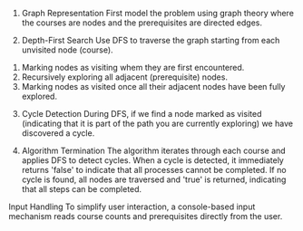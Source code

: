 1. Graph Representation
First model the problem using graph theory where the courses are nodes and the prerequisites are directed edges.

2. Depth-First Search
Use DFS to traverse the graph starting from each unvisited node (course).
1) Marking nodes as visiting whem they are first encountered.
2) Recursively exploring all adjacent (prerequisite) nodes.
3) Marking nodes as visited once all their adjacent nodes have been fully explored.

3. Cycle Detection
During DFS, if we find a node marked as visited (indicating that it is part of the path you are currently exploring) we have discovered a cycle.


4. Algorithm Termination
The algorithm iterates through each course and applies DFS to detect cycles.
When a cycle is detected, it immediately returns 'false' to indicate that all processes cannot be completed.
If no cycle is found, all nodes are traversed and 'true' is returned, indicating that all steps can be completed.

Input Handling
To simplify user interaction, a console-based input mechanism reads course counts and prerequisites directly from the user.
